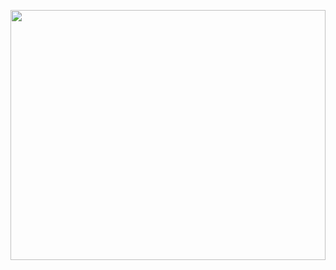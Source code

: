 <p align="center">
<img src="https://giphy.com/gifs/funny-slide-pandas-xyRolGQHJDEli.gif" width="100%" height = "400" />
</p>


